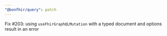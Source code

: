 ```yaml
---
"@bonfhir/query": patch
---
```


Fix #203: using `useFhirGraphQLMutation` with a typed document and options result in an error
